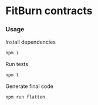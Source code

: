 # FitBurn contracts

### Usage

Install dependencies 
```sh
npm i
```
Run tests
```sh
npm t
```
Generate final code
```sh
npm run flatten
```
